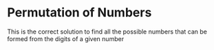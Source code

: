 # Permutation of Numbers
This is the correct solution to find all the possible numbers that can be formed from the digits of a given number 
